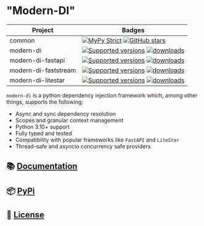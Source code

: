 "Modern-DI"
==

| Project              | Badges                                                                                                                                                                                                                                                                                          |
|----------------------|-------------------------------------------------------------------------------------------------------------------------------------------------------------------------------------------------------------------------------------------------------------------------------------------------|
| common               | [![MyPy Strict](https://img.shields.io/badge/mypy-strict-blue)](https://mypy.readthedocs.io/en/stable/getting_started.html#strict-mode-and-configuration) [![GitHub stars](https://img.shields.io/github/stars/modern-python/modern-di)](https://github.com/modern-python/modern-di/stargazers) |
| modern-di            | [![Supported versions](https://img.shields.io/pypi/pyversions/modern-di.svg)](https://pypi.python.org/pypi/modern-di ) [![downloads](https://img.shields.io/pypi/dm/modern-di.svg)](https://pypistats.org/packages/modern-di)                                                                   |
| modern-di-fastapi    | [![Supported versions](https://img.shields.io/pypi/pyversions/modern-di-fastapi.svg)](https://pypi.python.org/pypi/modern-di-fastapi) [![downloads](https://img.shields.io/pypi/dm/modern-di-fastapi.svg)](https://pypistats.org/packages/modern-di-fastapi)                                    |
| modern-di-faststream | [![Supported versions](https://img.shields.io/pypi/pyversions/modern-di-faststream.svg)](https://pypi.python.org/pypi/modern-di-faststream) [![downloads](https://img.shields.io/pypi/dm/modern-di-faststream.svg)](https://pypistats.org/packages/modern-di-faststream)                        |
| modern-di-litestar   | [![Supported versions](https://img.shields.io/pypi/pyversions/modern-di-litestar.svg)](https://pypi.python.org/pypi/modern-di-litestar) [![downloads](https://img.shields.io/pypi/dm/modern-di-litestar.svg)](https://pypistats.org/packages/modern-di-litestar)                                |

`modern-di` is a python dependency injection framework which, among other things,
supports the following:

- Async and sync dependency resolution
- Scopes and granular context management
- Python 3.10+ support
- Fully typed and tested
- Compatibility with popular frameworks like `FastAPI` and `LiteStar`
- Thread-safe and asyncio concurrency safe providers

## 📚 [Documentation](https://modern-di.readthedocs.io)

## 📦 [PyPi](https://pypi.org/project/modern-di)

## 📝 [License](LICENSE)
